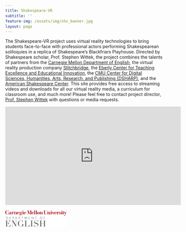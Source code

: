 ```yaml
---
title: Shakespeare-VR
subtitle: ''
feature-img: /assets/img/shx_banner.jpg
layout: page
---
```

The Shakespeare-VR project uses virtual reality technologies to bring students face-to-face with professional actors performing Shakespearean soliloquies in a replica of Shakespeare’s Blackfriars Playhouse. Directed by Shakespeare scholar, Prof. Stephen Wittek, the project combines the talents of partners from the [Carnegie Mellon Department of English](https://www.cmu.edu/dietrich/english/), the virtual reality production company [Stitchbridge](https://www.stitchbridge.com/), the [Eberly Center for Teaching Excellence and Educational Innovation](https://www.cmu.edu/teaching/), the [CMU Center for Digital Sciences, Humanities, Arts, Research, and Publishing (DSHARP)](http://dsharp.library.cmu.edu/), and the [American Shakespeare Center](https://americanshakespearecenter.com/). This site provides free access to streaming videos and downloads for all our virtual reality media, a curriculum for classroom use, and much more! Please feel free to contact project director, [Prof. Stephen Wittek](mailto:stephen.wittek@andrew.cmu.edu) with questions or media requests.

<iframe width="560" height="315" src="https://www.youtube.com/embed/TeSpMRegRgk" frameborder="0" allow="accelerometer; autoplay; encrypted-media; gyroscope; picture-in-picture" allowfullscreen></iframe>



![](/assets/img/english-logo.png)
